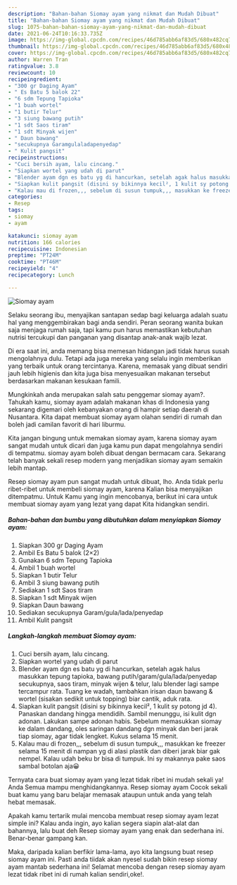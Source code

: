 ```yaml
---
description: "Bahan-bahan Siomay ayam yang nikmat dan Mudah Dibuat"
title: "Bahan-bahan Siomay ayam yang nikmat dan Mudah Dibuat"
slug: 1075-bahan-bahan-siomay-ayam-yang-nikmat-dan-mudah-dibuat
date: 2021-06-24T10:16:33.735Z
image: https://img-global.cpcdn.com/recipes/46d785abb6af83d5/680x482cq70/siomay-ayam-foto-resep-utama.jpg
thumbnail: https://img-global.cpcdn.com/recipes/46d785abb6af83d5/680x482cq70/siomay-ayam-foto-resep-utama.jpg
cover: https://img-global.cpcdn.com/recipes/46d785abb6af83d5/680x482cq70/siomay-ayam-foto-resep-utama.jpg
author: Warren Tran
ratingvalue: 3.8
reviewcount: 10
recipeingredient:
- "300 gr Daging Ayam"
- " Es Batu 5 balok 22"
- "6 sdm Tepung Tapioka"
- "1 buah wortel"
- "1 butir Telur"
- "3 siung bawang putih"
- "1 sdt Saos tiram"
- "1 sdt Minyak wijen"
- " Daun bawang"
- "secukupnya Garamgulaladapenyedap"
- " Kulit pangsit"
recipeinstructions:
- "Cuci bersih ayam, lalu cincang."
- "Siapkan wortel yang udah di parut"
- "Blender ayam dgn es batu yg di hancurkan, setelah agak halus masukkan tepung tapioka, bawang putih/garam/gula/lada/penyedap secukupnya, saos tiram, minyak wijen &amp; telur, lalu blender lagi sampe tercampur rata. Tuang ke wadah, tambahkan irisan daun bawang &amp; wortel (sisakan sedikit untuk topping) biar cantik, aduk rata."
- "Siapkan kulit pangsit (disini sy bikinnya kecil², 1 kulit sy potong jd 4). Panaskan dandang hingga mendidih. Sambil menunggu, isi kulit dgn adonan. Lakukan sampe adonan habis. Sebelum memasukkan siomay ke dalam dandang, oles saringan dandang dgn minyak dan beri jarak tiap siomay, agar tidak lengket. Kukus selama 15 menit."
- "Kalau mau di frozen,,, sebelum di susun tumpuk,,, masukkan ke freezer selama 15 menit di nampan yg di alasi plastik dan diberi jarak biar gak nempel. Kalau udah beku br bisa di tumpuk. Ini sy makannya pake saos sambal botolan aja😀"
categories:
- Resep
tags:
- siomay
- ayam

katakunci: siomay ayam 
nutrition: 166 calories
recipecuisine: Indonesian
preptime: "PT24M"
cooktime: "PT46M"
recipeyield: "4"
recipecategory: Lunch

---
```



![Siomay ayam](https://img-global.cpcdn.com/recipes/46d785abb6af83d5/680x482cq70/siomay-ayam-foto-resep-utama.jpg)

Selaku seorang ibu, menyajikan santapan sedap bagi keluarga adalah suatu hal yang menggembirakan bagi anda sendiri. Peran seorang  wanita bukan saja menjaga rumah saja, tapi kamu pun harus memastikan kebutuhan nutrisi tercukupi dan panganan yang disantap anak-anak wajib lezat.

Di era  saat ini, anda memang bisa memesan hidangan jadi tidak harus susah mengolahnya dulu. Tetapi ada juga mereka yang selalu ingin memberikan yang terbaik untuk orang tercintanya. Karena, memasak yang dibuat sendiri jauh lebih higienis dan kita juga bisa menyesuaikan makanan tersebut berdasarkan makanan kesukaan famili. 



Mungkinkah anda merupakan salah satu penggemar siomay ayam?. Tahukah kamu, siomay ayam adalah makanan khas di Indonesia yang sekarang digemari oleh kebanyakan orang di hampir setiap daerah di Nusantara. Kita dapat membuat siomay ayam olahan sendiri di rumah dan boleh jadi camilan favorit di hari liburmu.

Kita jangan bingung untuk memakan siomay ayam, karena siomay ayam sangat mudah untuk dicari dan juga kamu pun dapat mengolahnya sendiri di tempatmu. siomay ayam boleh dibuat dengan bermacam cara. Sekarang telah banyak sekali resep modern yang menjadikan siomay ayam semakin lebih mantap.

Resep siomay ayam pun sangat mudah untuk dibuat, lho. Anda tidak perlu ribet-ribet untuk membeli siomay ayam, karena Kalian bisa menyajikan ditempatmu. Untuk Kamu yang ingin mencobanya, berikut ini cara untuk membuat siomay ayam yang lezat yang dapat Kita hidangkan sendiri.

<!--inarticleads1-->

##### Bahan-bahan dan bumbu yang dibutuhkan dalam menyiapkan Siomay ayam:

1. Siapkan 300 gr Daging Ayam
1. Ambil  Es Batu 5 balok (2×2)
1. Gunakan 6 sdm Tepung Tapioka
1. Ambil 1 buah wortel
1. Siapkan 1 butir Telur
1. Ambil 3 siung bawang putih
1. Sediakan 1 sdt Saos tiram
1. Siapkan 1 sdt Minyak wijen
1. Siapkan  Daun bawang
1. Sediakan secukupnya Garam/gula/lada/penyedap
1. Ambil  Kulit pangsit




<!--inarticleads2-->

##### Langkah-langkah membuat Siomay ayam:

1. Cuci bersih ayam, lalu cincang.
1. Siapkan wortel yang udah di parut
1. Blender ayam dgn es batu yg di hancurkan, setelah agak halus masukkan tepung tapioka, bawang putih/garam/gula/lada/penyedap secukupnya, saos tiram, minyak wijen &amp; telur, lalu blender lagi sampe tercampur rata. Tuang ke wadah, tambahkan irisan daun bawang &amp; wortel (sisakan sedikit untuk topping) biar cantik, aduk rata.
1. Siapkan kulit pangsit (disini sy bikinnya kecil², 1 kulit sy potong jd 4). Panaskan dandang hingga mendidih. Sambil menunggu, isi kulit dgn adonan. Lakukan sampe adonan habis. Sebelum memasukkan siomay ke dalam dandang, oles saringan dandang dgn minyak dan beri jarak tiap siomay, agar tidak lengket. Kukus selama 15 menit.
1. Kalau mau di frozen,,, sebelum di susun tumpuk,,, masukkan ke freezer selama 15 menit di nampan yg di alasi plastik dan diberi jarak biar gak nempel. Kalau udah beku br bisa di tumpuk. Ini sy makannya pake saos sambal botolan aja😀




Ternyata cara buat siomay ayam yang lezat tidak ribet ini mudah sekali ya! Anda Semua mampu menghidangkannya. Resep siomay ayam Cocok sekali buat kamu yang baru belajar memasak ataupun untuk anda yang telah hebat memasak.

Apakah kamu tertarik mulai mencoba membuat resep siomay ayam lezat simple ini? Kalau anda ingin, ayo kalian segera siapin alat-alat dan bahannya, lalu buat deh Resep siomay ayam yang enak dan sederhana ini. Benar-benar gampang kan. 

Maka, daripada kalian berfikir lama-lama, ayo kita langsung buat resep siomay ayam ini. Pasti anda tiidak akan nyesel sudah bikin resep siomay ayam mantab sederhana ini! Selamat mencoba dengan resep siomay ayam lezat tidak ribet ini di rumah kalian sendiri,oke!.

